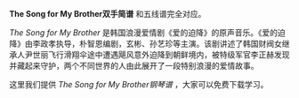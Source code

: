 

**The Song for My Brother双手简谱** 和五线谱完全对应。

_The Song for My Brother_
是韩国浪漫爱情剧《爱的迫降》的原声音乐。《爱的迫降》由李政孝执导，朴智恩编剧，玄彬、孙艺珍等主演。该剧讲述了韩国财阀女继承人尹世丽飞行滑翔伞途中遭遇飓风意外迫降到朝鲜境内，被特级军官李正赫发现并藏起来守护，两个不同世界的人由此展开了一段特别浪漫的爱情故事。

这里我们提供 _The Song for My Brother钢琴谱_ ，大家可以免费下载学习。

